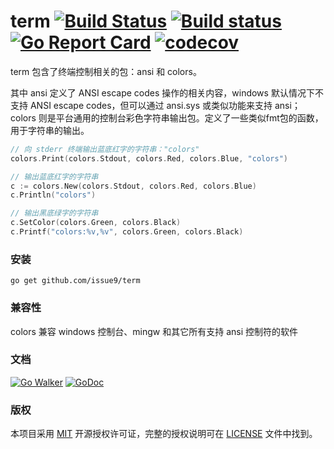term
[![Build Status](https://travis-ci.org/issue9/term.svg?branch=master)](https://travis-ci.org/issue9/term)
[![Build status](https://ci.appveyor.com/api/projects/status/5lw3v7xywr38d8nq?svg=true)](https://ci.appveyor.com/project/caixw/term)
[![Go Report Card](https://goreportcard.com/badge/github.com/issue9/term)](https://goreportcard.com/report/github.com/issue9/term)
[![codecov](https://codecov.io/gh/issue9/term/branch/master/graph/badge.svg)](https://codecov.io/gh/issue9/term)
======

term 包含了终端控制相关的包：ansi 和 colors。

其中 ansi 定义了 ANSI escape codes 操作的相关内容，windows 默认情况下不支持
ANSI escape codes，但可以通过 ansi.sys 或类似功能来支持 ansi；
colors 则是平台通用的控制台彩色字符串输出包。定义了一些类似fmt包的函数，
用于字符串的输出。

```go
// 向 stderr 终端输出蓝底红字的字符串："colors"
colors.Print(colors.Stdout, colors.Red, colors.Blue, "colors")

// 输出蓝底红字的字符串
c := colors.New(colors.Stdout, colors.Red, colors.Blue)
c.Println("colors")

// 输出黑底绿字的字符串
c.SetColor(colors.Green, colors.Black)
c.Printf("colors:%v,%v", colors.Green, colors.Black)
```



### 安装

```shell
go get github.com/issue9/term
```



### 兼容性

colors 兼容 windows 控制台、mingw 和其它所有支持 ansi 控制符的软件



### 文档

[![Go Walker](https://gowalker.org/api/v1/badge)](https://gowalker.org/github.com/issue9/term)
[![GoDoc](https://godoc.org/github.com/issue9/term?status.svg)](https://godoc.org/github.com/issue9/term)



### 版权

本项目采用 [MIT](https://opensource.org/licenses/MIT) 开源授权许可证，完整的授权说明可在 [LICENSE](LICENSE) 文件中找到。
